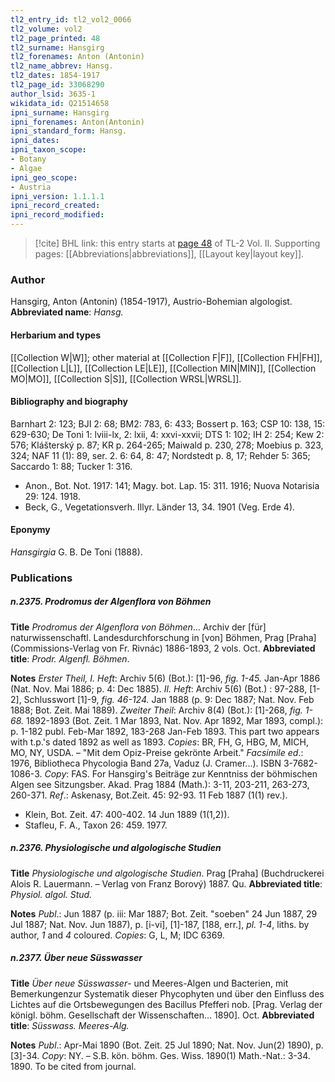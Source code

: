 ```yaml
---
tl2_entry_id: tl2_vol2_0066
tl2_volume: vol2
tl2_page_printed: 48
tl2_surname: Hansgirg
tl2_forenames: Anton (Antonin)
tl2_name_abbrev: Hansg.
tl2_dates: 1854-1917
tl2_page_id: 33068290
author_lsid: 3635-1
wikidata_id: Q21514658
ipni_surname: Hansgirg
ipni_forenames: Anton(Antonin)
ipni_standard_form: Hansg.
ipni_dates: 
ipni_taxon_scope: 
- Botany
- Algae
ipni_geo_scope: 
- Austria
ipni_version: 1.1.1.1
ipni_record_created: 
ipni_record_modified:
---
```



> [!cite] BHL link: this entry starts at [page 48](https://www.biodiversitylibrary.org/page/33068290) of TL-2 Vol. II.
> Supporting pages: [[Abbreviations|abbreviations]], [[Layout key|layout key]].

### Author

Hansgirg, Anton (Antonin) (1854-1917), Austrio-Bohemian algologist. 
**Abbreviated name**: *Hansg.*

#### Herbarium and types

[[Collection W|W]]; other material at [[Collection F|F]], [[Collection FH|FH]], [[Collection L|L]], [[Collection LE|LE]], [[Collection MIN|MIN]], [[Collection MO|MO]], [[Collection S|S]], [[Collection WRSL|WRSL]].

#### Bibliography and biography

Barnhart 2: 123; BJI 2: 68; BM2: 783, 6: 433; Bossert p. 163; CSP 10: 138, 15: 629-630; De Toni 1: lviii-lx, 2: lxii, 4: xxvi-xxvii; DTS 1: 102; IH 2: 254; Kew 2: 576; Klášterský p. 87; KR p. 264-265; Maiwald p. 230, 278; Moebius p. 323, 324; NAF 11 (1): 89, ser. 2. 6: 64, 8: 47; Nordstedt p. 8, 17; Rehder 5: 365; Saccardo 1: 88; Tucker 1: 316.
- Anon., Bot. Not. 1917: 141; Magy. bot. Lap. 15: 311. 1916; Nuova Notarisia 29: 124. 1918.
- Beck, G., Vegetationsverh. Illyr. Länder 13, 34. 1901 (Veg. Erde 4).

#### Eponymy

*Hansgirgia* G. B. De Toni (1888).

### Publications

##### n.2375. Prodromus der Algenflora von Böhmen

**Title**
*Prodromus der Algenflora von Böhmen*... Archiv der \[für\] naturwissenschaftl. Landesdurchforschung in \[von\] Böhmen, Prag \[Praha\] (Commissions-Verlag von Fr. Rivnác) 1886-1893, 2 vols. Oct.
**Abbreviated title**: *Prodr. Algenfl. Böhmen*.

**Notes**
*Erster Theil, I. Heft*: Archiv 5(6) (Bot.): \[1\]-96, *fig. 1-45.* Jan-Apr 1886 (Nat. Nov. Mai 1886; p. 4: Dec 1885).
*Il. Heft*: Archiv 5(6) (Bot.) : 97-288, \[1-2\], Schlusswort \[1\]-9, *fig. 46-124.* Jan 1888 (p. 9: Dec 1887; Nat. Nov. Feb 1888; Bot. Zeit. Mai 1889).
*Zweiter Theil*: Archiv 8(4) (Bot.): \[1\]-268, *fig. 1-68.* 1892-1893 (Bot. Zeit. 1 Mar 1893, Nat. Nov. Apr 1892, Mar 1893, compl.): p. 1-182 publ. Feb-Mar 1892, 183-268 Jan-Feb 1893. This part two appears with t.p.'s dated 1892 as well as 1893.
*Copies*: BR, FH, G, HBG, M, MICH, MO, NY, USDA. – "Mit dem Opiz-Preise gekrönte Arbeit."
*Facsimile ed*.: 1976, Bibliotheca Phycologia Band 27a, Vaduz (J. Cramer...). ISBN 3-7682-1086-3. *Copy*: FAS.
For Hansgirg's Beiträge zur Kenntniss der böhmischen Algen see Sitzungsber. Akad. Prag 1884 (Math.): 3-11, 203-211, 263-273, 260-371.
*Ref*.: Askenasy, Bot.Zeit. 45: 92-93. 11 Feb 1887 (1(1) rev.).
- Klein, Bot. Zeit. 47: 400-402. 14 Jun 1889 (1(1,2)).
- Stafleu, F. A., Taxon 26: 459. 1977.

##### n.2376. Physiologische und algologische Studien

**Title**
*Physiologische und algologische Studien*. Prag \[Praha\] (Buchdruckerei Alois R. Lauermann. – Verlag von Franz Borový) 1887. Qu.
**Abbreviated title**: *Physiol. algol. Stud.*

**Notes**
*Publ*.: Jun 1887 (p. iii: Mar 1887; Bot. Zeit. "soeben" 24 Jun 1887, 29 Jul 1887; Nat. Nov. Jun 1887), p. \[i-vi\], \[1\]-187, \[188, err.\], *pl. 1-4*, liths. by author, *1* and *4* coloured. *Copies*: G, L, M; IDC 6369.

##### n.2377. Über neue Süsswasser

**Title**
*Über neue Süsswasser*- und Meeres-Algen und Bacterien, mit Bemerkungenzur Systematik dieser Phycophyten und über den Einfluss des Lichtes auf die Ortsbewegungen des Bacillus Pfefferi nob. \[Prag. Verlag der königl. böhm. Gesellschaft der Wissenschaften... 1890\]. Oct.
**Abbreviated title**: *Süsswass. Meeres-Alg.*

**Notes**
*Publ*.: Apr-Mai 1890 (Bot. Zeit. 25 Jul 1890; Nat. Nov. Jun(2) 1890), p. \[3\]-34. *Copy*: NY. – S.B. kön. böhm. Ges. Wiss. 1890(1) Math.-Nat.: 3-34. 1890. To be cited from journal.

